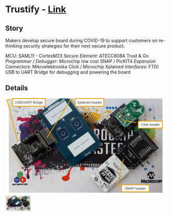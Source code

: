 **Trustify** - [Link](https://)
====================================================

**Story**
------------------------
Makers develop secure board during COVID-19 to support customers on re-thinking security strategies for their next secure product.

*MCU*: SAML11 - CortexM23 
*Secure Element*: ATECC608A Trust & Go
*Programmer / Debugger*: Microchip low cost SNAP / PicKIT4
*Expansion Connectors*: Mikroelektronika Click / Microchip Xplained
*Interfaces*: FTDI USB to UART Bridge for debugging and powering the board

**Details**
------------------------

![Trustify](images/overview.png)<img src="images/overview.png" height="48" width="80">
